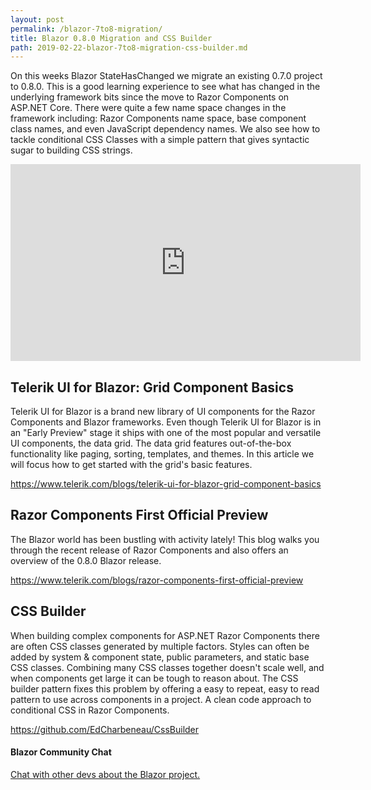 ```yaml
---
layout: post
permalink: /blazor-7to8-migration/
title: Blazor 0.8.0 Migration and CSS Builder
path: 2019-02-22-blazor-7to8-migration-css-builder.md
---
```


On this weeks Blazor StateHasChanged we migrate an existing 0.7.0 project to 0.8.0. This is a good learning experience to see what has changed in the underlying framework bits since the move to Razor Components on ASP.NET Core. There were quite a few name space changes in the framework including: Razor Components name space, base component class names, and even JavaScript dependency names. We also see how to tackle conditional CSS Classes with a simple pattern that gives syntactic sugar to building CSS strings.

<iframe width="560" height="315" src="https://www.youtube.com/embed/Bta0byQNCfg?start=181" frameborder="0" allow="accelerometer; autoplay; encrypted-media; gyroscope; picture-in-picture" allowfullscreen></iframe>

## Telerik UI for Blazor: Grid Component Basics 

Telerik UI for Blazor is a brand new library of UI components for the Razor Components and Blazor frameworks. Even though Telerik UI for Blazor is in an "Early Preview" stage it ships with one of the most popular and versatile UI components, the data grid. The data grid features out-of-the-box functionality like paging, sorting, templates, and themes. In this article we will focus how to get started with the grid's basic features.

https://www.telerik.com/blogs/telerik-ui-for-blazor-grid-component-basics

## Razor Components First Official Preview 

The Blazor world has been bustling with activity lately! This blog walks you through the recent release of Razor Components and also offers an overview of the 0.8.0 Blazor release.

https://www.telerik.com/blogs/razor-components-first-official-preview

## CSS Builder

When building complex components for ASP.NET Razor Components there are often CSS classes generated by multiple factors. Styles can often be added by system & component state, public parameters, and static base CSS classes. Combining many CSS classes together doesn't scale well, and when components get large it can be tough to reason about. The CSS builder pattern fixes this problem by offering a easy to repeat, easy to read pattern to use across components in a project. A clean code approach to conditional CSS in Razor Components.

https://github.com/EdCharbeneau/CssBuilder

#### Blazor Community Chat

[Chat with other devs about the Blazor project.](https://gitter.im/aspnet/Blazor#utm_source=notification&utm_medium=email&utm_campaign=unread-notifications) 

